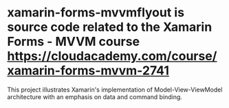# xamarin-forms-mvvmflyout is source code related to the Xamarin Forms - MVVM course https://cloudacademy.com/course/xamarin-forms-mvvm-2741

This project illustrates Xamarin's implementation of Model-View-ViewModel architecture with an emphasis on data and command binding.

